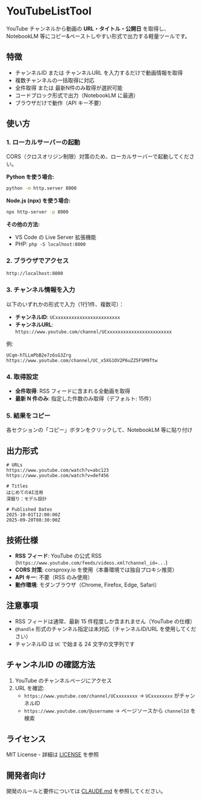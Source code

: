 # YouTubeListTool

YouTube チャンネルから動画の **URL・タイトル・公開日** を取得し、NotebookLM 等にコピー&ペーストしやすい形式で出力する軽量ツールです。

## 特徴

- チャンネルID または チャンネルURL を入力するだけで動画情報を取得
- 複数チャンネルの一括取得に対応
- 全件取得 または 最新N件のみ取得が選択可能
- コードブロック形式で出力（NotebookLM に最適）
- ブラウザだけで動作（API キー不要）

## 使い方

### 1. ローカルサーバーの起動

CORS（クロスオリジン制限）対策のため、ローカルサーバーで起動してください。

**Python を使う場合:**
```bash
python -m http.server 8000
```

**Node.js (npx) を使う場合:**
```bash
npx http-server -p 8000
```

**その他の方法:**
- VS Code の Live Server 拡張機能
- PHP: `php -S localhost:8000`

### 2. ブラウザでアクセス

```
http://localhost:8000
```

### 3. チャンネル情報を入力

以下のいずれかの形式で入力（1行1件、複数可）：

- **チャンネルID**: `UCxxxxxxxxxxxxxxxxxxxxxxxx`
- **チャンネルURL**: `https://www.youtube.com/channel/UCxxxxxxxxxxxxxxxxxxxxxxxx`

例:
```
UCqm-hTLLmPbB2e7z6sG3Zrg
https://www.youtube.com/channel/UC_x5XG1OV2P6uZZ5FSM9Ttw
```

### 4. 取得設定

- **全件取得**: RSS フィードに含まれる全動画を取得
- **最新 N 件のみ**: 指定した件数のみ取得（デフォルト: 15件）

### 5. 結果をコピー

各セクションの「コピー」ボタンをクリックして、NotebookLM 等に貼り付け

## 出力形式

```
# URLs
https://www.youtube.com/watch?v=abc123
https://www.youtube.com/watch?v=def456

# Titles
はじめてのAI活用
深掘り：モデル設計

# Published Dates
2025-10-01T12:00:00Z
2025-09-20T08:30:00Z
```

## 技術仕様

- **RSS フィード**: YouTube の公式 RSS (`https://www.youtube.com/feeds/videos.xml?channel_id=...`)
- **CORS 対策**: corsproxy.io を使用（本番環境では独自プロキシ推奨）
- **API キー**: 不要（RSS のみ使用）
- **動作環境**: モダンブラウザ（Chrome, Firefox, Edge, Safari）

## 注意事項

- RSS フィードは通常、最新 15 件程度しか含まれません（YouTube の仕様）
- `@handle` 形式のチャンネル指定は未対応（チャンネルID/URL を使用してください）
- チャンネルID は `UC` で始まる 24 文字の文字列です

## チャンネルID の確認方法

1. YouTube のチャンネルページにアクセス
2. URL を確認:
   - `https://www.youtube.com/channel/UCxxxxxxxx` → `UCxxxxxxxx` がチャンネルID
   - `https://www.youtube.com/@username` → ページソースから `channelId` を検索

## ライセンス

MIT License - 詳細は [LICENSE](LICENSE) を参照

## 開発者向け

開発のルールと要件については [CLAUDE.md](CLAUDE.md) を参照してください。
